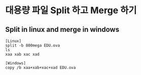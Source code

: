 # 대용량 파일 Split 하고 Merge 하기

## Split in linux and merge in windows
```
[Linux]
split -b 800mega EDU.ova
ls
xaa xab xac xad

[Windows]
copy /b xaa+xab+xac+xad EDU.ova
```
